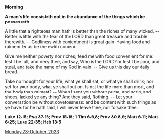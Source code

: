**Morning**

**A man's life consisteth not in the abundance of the things which he possesseth.**
 
A little that a righteous man hath is better than the riches of many wicked. -- Better is little with the fear of the LORD than great treasure and trouble therewith. -- Godliness with contentment is great gain. Having food and raiment let us be therewith content.
 
Give me neither poverty nor riches; feed me with food convenient for me: lest I be full, and deny thee, and say, Who is the LORD? or lest I be poor, and steal, and take the name of my God in vain. -- Give us this day our daily bread.
 
Take no thought for your life, what ye shall eat, or what ye shall drink; nor yet for your body, what ye shall put on. Is not the life more than meat, and the body than raiment? -- When I sent you without purse, and scrip, and shoes, lacked ye any thing? And they said, Nothing. -- Let your conversation be without covetousness: and be content with such things as ye have: for he hath said, I will never leave thee, nor forsake thee.  

**Luke 12:15; Psa 37:16; Prov 15:16; 1 Tim 6:6,8; Prov 30:8,9; Matt 6:11; Matt 6:25; Luke 22:35; Heb 13:5**

[Monday 23-October, 2023](https://t.me/daily_light)
